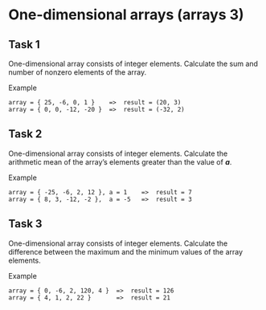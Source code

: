 # One-dimensional arrays (arrays 3)

## Task 1
One-dimensional array consists of integer elements. Calculate the sum and number of nonzero elements of the array.  


Example 

```
array = { 25, -6, 0, 1 }    =>  result = (20, 3)
array = { 0, 0, -12, -20 }  =>  result = (-32, 2)
```

## Task 2
One-dimensional array consists of integer elements. Calculate the arithmetic mean of the array’s elements greater than the value of **_a_**.  


Example 

```
array = { -25, -6, 2, 12 }, a = 1    =>  result = 7
array = { 8, 3, -12, -2 },  a = -5   =>  result = 3
```

## Task 3
One-dimensional array consists of integer elements. Calculate the difference between the maximum and the minimum values ​​of the array elements.  


Example 

```
array = { 0, -6, 2, 120, 4 }  =>  result = 126
array = { 4, 1, 2, 22 }       =>  result = 21
```
